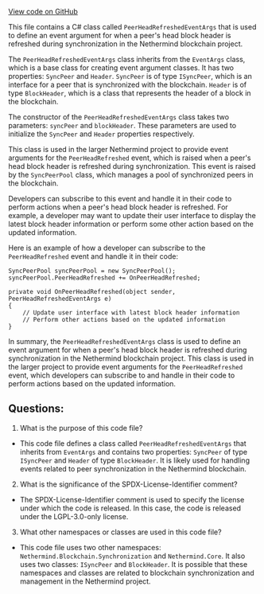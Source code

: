 [View code on GitHub](https://github.com/nethermindeth/nethermind/Nethermind.Synchronization/Peers/PeerHeadRefreshedEventArgs.cs)

This file contains a C# class called `PeerHeadRefreshedEventArgs` that is used to define an event argument for when a peer's head block header is refreshed during synchronization in the Nethermind blockchain project. 

The `PeerHeadRefreshedEventArgs` class inherits from the `EventArgs` class, which is a base class for creating event argument classes. It has two properties: `SyncPeer` and `Header`. `SyncPeer` is of type `ISyncPeer`, which is an interface for a peer that is synchronized with the blockchain. `Header` is of type `BlockHeader`, which is a class that represents the header of a block in the blockchain.

The constructor of the `PeerHeadRefreshedEventArgs` class takes two parameters: `syncPeer` and `blockHeader`. These parameters are used to initialize the `SyncPeer` and `Header` properties respectively.

This class is used in the larger Nethermind project to provide event arguments for the `PeerHeadRefreshed` event, which is raised when a peer's head block header is refreshed during synchronization. This event is raised by the `SyncPeerPool` class, which manages a pool of synchronized peers in the blockchain. 

Developers can subscribe to this event and handle it in their code to perform actions when a peer's head block header is refreshed. For example, a developer may want to update their user interface to display the latest block header information or perform some other action based on the updated information.

Here is an example of how a developer can subscribe to the `PeerHeadRefreshed` event and handle it in their code:

```
SyncPeerPool syncPeerPool = new SyncPeerPool();
syncPeerPool.PeerHeadRefreshed += OnPeerHeadRefreshed;

private void OnPeerHeadRefreshed(object sender, PeerHeadRefreshedEventArgs e)
{
    // Update user interface with latest block header information
    // Perform other actions based on the updated information
}
```

In summary, the `PeerHeadRefreshedEventArgs` class is used to define an event argument for when a peer's head block header is refreshed during synchronization in the Nethermind blockchain project. This class is used in the larger project to provide event arguments for the `PeerHeadRefreshed` event, which developers can subscribe to and handle in their code to perform actions based on the updated information.
## Questions: 
 1. What is the purpose of this code file?
- This code file defines a class called `PeerHeadRefreshedEventArgs` that inherits from `EventArgs` and contains two properties: `SyncPeer` of type `ISyncPeer` and `Header` of type `BlockHeader`. It is likely used for handling events related to peer synchronization in the Nethermind blockchain.

2. What is the significance of the SPDX-License-Identifier comment?
- The SPDX-License-Identifier comment is used to specify the license under which the code is released. In this case, the code is released under the LGPL-3.0-only license.

3. What other namespaces or classes are used in this code file?
- This code file uses two other namespaces: `Nethermind.Blockchain.Synchronization` and `Nethermind.Core`. It also uses two classes: `ISyncPeer` and `BlockHeader`. It is possible that these namespaces and classes are related to blockchain synchronization and management in the Nethermind project.